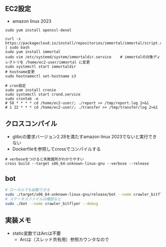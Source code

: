 ## EC2設定

- amazon linux 2023

```shell
sudo yum install openssl-devel

curl -s https://packagecloud.io/install/repositories/immortal/immortal/script.rpm.sh | sudo bash
sudo yum install immortal
sudo vim /etc/systemd/system/immortaldir.service    # immortalの対象ディレクトリを /home/ec2-user/immortal に変更
sudo systemctl start immortaldir
# hostname変更
sudo hostnamectl set-hostname s3

# cron設定
sudo yum install cronie
sudo systemctl start crond.service
sudo crontab -e
# 58 * * * * cd /home/ec2-user/; ./report >> /tmp/report.log 2>&1
# 1 22 * * * cd /home/ec2-user/; ./transfer >> /tmp/transfer/log 2>&1
```

## クロスコンパイル

- glibcの要求バージョン2.28を満たすamazon linux 2023でないと実行できない
- Dockerfileを参照してcrossでコンパイルする

```shell
# verboseをつけると失敗箇所がわかりやすい
cross build --target x86_64-unknown-linux-gnu --verbose --release
```

## bot

```bash
# ローカルでも起動できる
sudo ./target/x86_64-unknown-linux-gnu/release/bot --name crawler_bitflyer
# ステータスファイルの確認など
sudo ./bot --name crawler_bitflyer --debug
```

## 実装メモ

- static変数ではArcは不要
    - Arcは（スレッド共有用）参照カウンタなので
